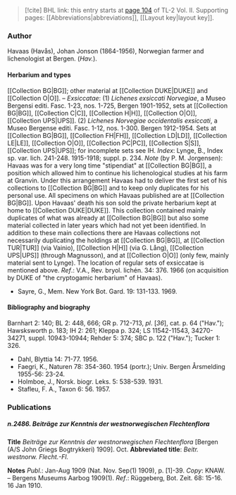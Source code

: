 > [!cite] BHL link: this entry starts at [page 104](https://www.biodiversitylibrary.org/item/103253#page/130/mode/1up) of TL-2 Vol. II.
> Supporting pages: [[Abbreviations|abbreviations]], [[Layout key|layout key]].

### Author

Havaas (Havås), Johan Jonson (1864-1956), Norwegian farmer and lichenologist at Bergen. (*Hav.*).

#### Herbarium and types

[[Collection BG|BG]]; other material at [[Collection DUKE|DUKE]] and [[Collection O|O]]. – *Exsiccatae*:
(1) *Lichenes exsiccati Norvegiae*, a Museo Bergensi editi. Fasc. 1-23, nos. 1-725, Bergen 1901-1952, sets at [[Collection BG|BG]], [[Collection C|C]], [[Collection H|H]], [[Collection O|O]], [[Collection UPS|UPS]].
(2) *Lichenes Norvegiae occidentalis exsiccati*, a Museo Bergense editi. Fasc. 1-12, nos. 1-300. Bergen 1912-1954. Sets at [[Collection BG|BG]], [[Collection FH|FH]], [[Collection LD|LD]], [[Collection LE|LE]], [[Collection O|O]], [[Collection PC|PC]], [[Collection S|S]], [[Collection UPS|UPS]]; for incomplete sets see IH. *Index*: Lynge, B., Index sp. var. lich. 241-248. 1915-1918; suppl. p. 234. *Note* (by P. M. Jorgensen): Havaas was for a very long time "stipendiat" at [[Collection BG|BG]], a position which allowed him to continue his lichenological studies at his farm at Granvin. Under this arrangement Havaas had to deliver the first set of his collections to [[Collection BG|BG]] and to keep only duplicates for his personal use. All specimens on which Havaas published are at [[Collection BG|BG]]. Upon Havaas' death his son sold the private herbarium kept at home to [[Collection DUKE|DUKE]]. This collection contained mainly duplicates of what was already at [[Collection BG|BG]] but also some material collected in later years which had not yet been identified. In addition to these main collections there are Havaas collections not necessarily duplicating the holdings at [[Collection BG|BG]], at [[Collection TUR|TUR]] (via Vainio), [[Collection H|H]] (via G. Lång), [[Collection UPS|UPS]] (through Magnusson), and at [[Collection O|O]] (only few, mainly material sent to Lynge). The location of regular sets of exsiccatae is mentioned above.
*Ref*.: V.A., Rev. bryol. lichén. 34: 376. 1966 (on acquisition by DUKE of "the cryptogamic herbarium" of Havaas).
- Sayre, G., Mem. New York Bot. Gard. 19: 131-133. 1969.

#### Bibliography and biography

Barnhart 2: 140; BL 2: 448, 666; GR p. 712-713, *pl*. \[*36*\], cat. p. 64 ("Hav."); Hawsksworth p. 183; IH 2: 261; Kleppa p. 324; LS 11542-11543, 34270-34271, suppl. 10943-10944; Rehder 5: 374; SBC p. 122 ("Hav."); Tucker 1: 326.
- Dahl, Blyttia 14: 71-77. 1956.
- Faegri, K., Naturen 78: 354-360. 1954 (portr.); Univ. Bergen Årsmelding 1955-56: 23-24.
- Holmboe, J., Norsk. biogr. Leks. 5: 538-539. 1931.
- Stafleu, F. A., Taxon 6: 56. 1957.

### Publications

##### n.2486. Beiträge zur Kenntnis der westnorwegischen Flechtenflora

**Title**
*Beiträge zur Kenntnis der westnorwegischen Flechtenflora* \[Bergen (A/S John Griegs Bogtrykkeri) 1909\]. Oct.
**Abbreviated title**: *Beitr. westnorw. Flecht.-Fl.*

**Notes**
*Publ*.: Jan-Aug 1909 (Nat. Nov. Sep(1) 1909), p. \[1\]-39. *Copy*: KNAW. – Bergens Museums Aarbog 1909(1).
*Ref*.: Rüggeberg, Bot. Zeit. 68: 15-16. 16 Jan 1910.

